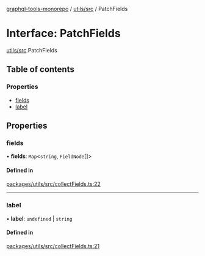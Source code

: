 [graphql-tools-monorepo](../README) / [utils/src](../modules/utils_src) / PatchFields

# Interface: PatchFields

[utils/src](../modules/utils_src).PatchFields

## Table of contents

### Properties

- [fields](utils_src.PatchFields#fields)
- [label](utils_src.PatchFields#label)

## Properties

### fields

• **fields**: `Map`\<`string`, `FieldNode`[]>

#### Defined in

[packages/utils/src/collectFields.ts:22](https://github.com/ardatan/graphql-tools/blob/master/packages/utils/src/collectFields.ts#L22)

---

### label

• **label**: `undefined` \| `string`

#### Defined in

[packages/utils/src/collectFields.ts:21](https://github.com/ardatan/graphql-tools/blob/master/packages/utils/src/collectFields.ts#L21)
